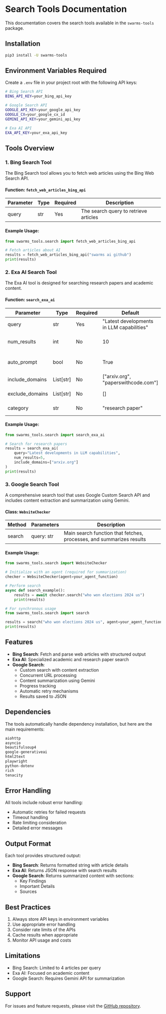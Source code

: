 # Search Tools Documentation

This documentation covers the search tools available in the `swarms-tools` package.

## Installation

```bash
pip3 install -U swarms-tools
```

## Environment Variables Required

Create a `.env` file in your project root with the following API keys:

```bash
# Bing Search API
BING_API_KEY=your_bing_api_key

# Google Search API
GOOGLE_API_KEY=your_google_api_key
GOOGLE_CX=your_google_cx_id
GEMINI_API_KEY=your_gemini_api_key

# Exa AI API
EXA_API_KEY=your_exa_api_key
```

## Tools Overview

### 1. Bing Search Tool

The Bing Search tool allows you to fetch web articles using the Bing Web Search API.

#### Function: `fetch_web_articles_bing_api`

| Parameter | Type | Required | Description                           |
| --------- | ---- | -------- | ------------------------------------- |
| query     | str  | Yes      | The search query to retrieve articles |

#### Example Usage:

```python
from swarms_tools.search import fetch_web_articles_bing_api

# Fetch articles about AI
results = fetch_web_articles_bing_api("swarms ai github")
print(results)
```

### 2. Exa AI Search Tool

The Exa AI tool is designed for searching research papers and academic content.

#### Function: `search_exa_ai`

| Parameter       | Type      | Required | Default                                   | Description                   |
| --------------- | --------- | -------- | ----------------------------------------- | ----------------------------- |
| query           | str       | Yes      | "Latest developments in LLM capabilities" | Search query                  |
| num_results     | int       | No       | 10                                        | Number of results to return   |
| auto_prompt     | bool      | No       | True                                      | Whether to use auto-prompting |
| include_domains | List[str] | No       | ["arxiv.org", "paperswithcode.com"]       | Domains to include            |
| exclude_domains | List[str] | No       | []                                        | Domains to exclude            |
| category        | str       | No       | "research paper"                          | Category of search            |

#### Example Usage:

```python
from swarms_tools.search import search_exa_ai

# Search for research papers
results = search_exa_ai(
    query="Latest developments in LLM capabilities",
    num_results=5,
    include_domains=["arxiv.org"]
)
print(results)
```

### 3. Google Search Tool

A comprehensive search tool that uses Google Custom Search API and includes content extraction and summarization using Gemini.

#### Class: `WebsiteChecker`

| Method | Parameters | Description                                                          |
| ------ | ---------- | -------------------------------------------------------------------- |
| search | query: str | Main search function that fetches, processes, and summarizes results |

#### Example Usage:

```python
from swarms_tools.search import WebsiteChecker

# Initialize with an agent (required for summarization)
checker = WebsiteChecker(agent=your_agent_function)

# Perform search
async def search_example():
    results = await checker.search("who won elections 2024 us")
    print(results)

# For synchronous usage
from swarms_tools.search import search

results = search("who won elections 2024 us", agent=your_agent_function)
print(results)
```

## Features

- **Bing Search**: Fetch and parse web articles with structured output
- **Exa AI**: Specialized academic and research paper search
- **Google Search**:
  - Custom search with content extraction
  - Concurrent URL processing
  - Content summarization using Gemini
  - Progress tracking
  - Automatic retry mechanisms
  - Results saved to JSON

## Dependencies

The tools automatically handle dependency installation, but here are the main requirements:

```python
aiohttp
asyncio
beautifulsoup4
google-generativeai
html2text
playwright
python-dotenv
rich
tenacity
```

## Error Handling

All tools include robust error handling:

- Automatic retries for failed requests
- Timeout handling
- Rate limiting consideration
- Detailed error messages

## Output Format

Each tool provides structured output:

- **Bing Search**: Returns formatted string with article details
- **Exa AI**: Returns JSON response with search results
- **Google Search**: Returns summarized content with sections:
  - Key Findings
  - Important Details
  - Sources

## Best Practices

1. Always store API keys in environment variables
2. Use appropriate error handling
3. Consider rate limits of the APIs
4. Cache results when appropriate
5. Monitor API usage and costs

## Limitations

- Bing Search: Limited to 4 articles per query
- Exa AI: Focused on academic content
- Google Search: Requires Gemini API for summarization

## Support

For issues and feature requests, please visit the [GitHub repository](https://github.com/swarms-tools).
